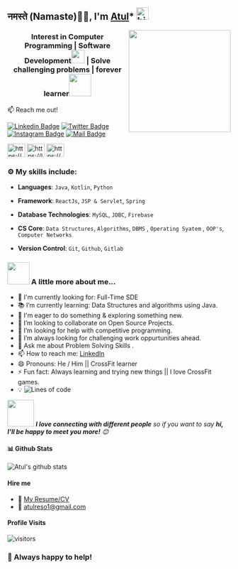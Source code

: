 ## <h2>नमस्ते (Namaste)🙏🏻, I'm [Atul](https://www.linkedin.com/in/atul-kumar-awasthi-225511143/)* <img src="https://user-images.githubusercontent.com/1303154/88677602-1635ba80-d120-11ea-84d8-d263ba5fc3c0.gif" width="28px" alt="hi">
 <img align='right' src="https://media.giphy.com/media/M9gbBd9nbDrOTu1Mqx/giphy.gif" width="230">

<h3 align="center">Interest in Computer Programming | Software Development<img src="https://media.giphy.com/media/WUlplcMpOCEmTGBtBW/giphy.gif" width="30"> 
</em> | Solve challenging problems | forever learner<img src="https://media.giphy.com/media/12oufCB0MyZ1Go/giphy.gif" width="50"></h2></h3>

:mailbox: Reach me out!

[![Linkedin Badge](https://img.shields.io/badge/-Atul-0e76a8?style=flat&labelColor=0e76a8&logo=linkedin&logoColor=white)](https://www.linkedin.com/in/atul-kumar-awasthi-225511143) [![Twitter Badge](https://img.shields.io/badge/-@Atul-1ca0f1?style=flat&labelColor=1ca0f1&logo=twitter&logoColor=white&link=https://twitter.com/kumaratul60)](https://twitter.com/Atul82588446) [![Instagram Badge](https://img.shields.io/badge/-@atulkawasthi-e84393?style=flat&labelColor=e84393&logo=instagram&logoColor=white)](https://www.instagram.com/atulkawasthi) [![Mail Badge](https://img.shields.io/badge/-atulreso1@-c0392b?style=flat&labelColor=c0392b&logo=gmail&logoColor=white)](mailto:atulreso1@gmail.com)

<p align="left">
<a href="https://www.hackerrank.com/atulreso1?hr_r=1" target="blank"><img align="center" src="https://cdn.jsdelivr.net/npm/simple-icons@3.0.1/icons/hackerrank.svg" alt="https://www.hackerrank.com/atulreso1?hr_r=1" height="30" width="40" /></a>
<a href="https://leetcode.com/atulreso1" target="blank"><img align="center" src="https://cdn.jsdelivr.net/npm/simple-icons@3.0.1/icons/leetcode.svg" alt="https://leetcode.com/atulreso1" height="30" width="40" /></a>
<a href="https://auth.geeksforgeeks.org/user/a_tul79/practice" target="blank"><img align="center" src="https://cdn.jsdelivr.net/npm/simple-icons@3.0.1/icons/geeksforgeeks.svg" alt="https://auth.geeksforgeeks.org/user/a_tul79/practice" height="30" width="40" /></a>
</p> 



### :gear: My skills include:

- **Languages**:  `Java`, `Kotlin`, `Python`

- **Framework**: `ReactJs`, `JSP & Servlet`, `Spring`

- **Database Technologies**: `MySQL`, `JDBC`, `Firebase`

- **CS Core**: `Data Structures`, `Algorithms`, `DBMS` , `Operating Syatem` , `OOP's`, `Computer Networks`

- **Version Control**: `Git`, `Github`, `Gitlab`

 ### <img src="https://media.giphy.com/media/VgCDAzcKvsR6OM0uWg/giphy.gif" width="50"> A little more about me...
 
- 🙌 I'm currently looking for: Full-Time SDE
- 📚 I’m currently learning: Data Structures and algorithms using Java.
- 🌱 I'm eager to do something & exploring something new. 
- 👯 I’m looking to collaborate on Open Source Projects.
- 🤔 I’m looking for help with competitive programming.
- 🌋 I’m always looking for challenging work oppurtunities ahead.
- 💬 Ask me about Problem Solving Skills .
- 📫 How to reach me: [LinkedIn](https://www.linkedin.com/in/atul-kumar-awasthi-225511143/)
- 😄 Pronouns: He / Him || CrossFit learner
- ⚡ Fun fact: Always learning and trying new things || I love CrossFit games.
- 💡 ![Lines of code](https://img.shields.io/badge/From%20Hello%20World%20I%27ve%20Written-1.0%20million+%20lines%20of%20code-blue)

<img src="https://media.giphy.com/media/LnQjpWaON8nhr21vNW/giphy.gif" width="60"> <em><b>I love connecting with different people</b> so if you want to say <b>hi, I'll be happy to meet you more!</b> 😊</em>



#### 📊 Github Stats

![Atul's github stats](https://github-readme-stats.vercel.app/api?username=kumaratul60&count_private=true&theme=tokyonight&hide=contribs,prs)

#### Hire me
- :paperclip: [My Resume/CV](https://github.com/kumaratul60/My-resume/blob/main/Atul_2020_IT_Resume.pdf)
- :email: atulreso1@gmail.com

#### Profile Visits 

![visitors](https://visitor-badge.glitch.me/badge?page_id=kumaratul60.kumaratul60)



### :handshake: Always happy to help!
